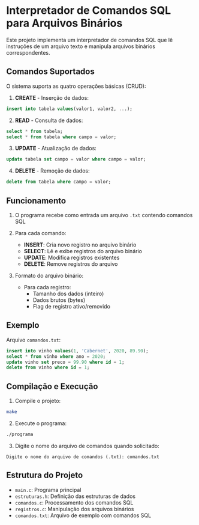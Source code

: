 # Interpretador de Comandos SQL para Arquivos Binários

Este projeto implementa um interpretador de comandos SQL que lê instruções de um arquivo texto e manipula arquivos binários correspondentes.

## Comandos Suportados

O sistema suporta as quatro operações básicas (CRUD):

1. **CREATE** - Inserção de dados:
```sql
insert into tabela values(valor1, valor2, ...);
```

2. **READ** - Consulta de dados:
```sql
select * from tabela;
select * from tabela where campo = valor;
```

3. **UPDATE** - Atualização de dados:
```sql
update tabela set campo = valor where campo = valor;
```

4. **DELETE** - Remoção de dados:
```sql
delete from tabela where campo = valor;
```

## Funcionamento

1. O programa recebe como entrada um arquivo `.txt` contendo comandos SQL
2. Para cada comando:
   - **INSERT**: Cria novo registro no arquivo binário
   - **SELECT**: Lê e exibe registros do arquivo binário
   - **UPDATE**: Modifica registros existentes
   - **DELETE**: Remove registros do arquivo

3. Formato do arquivo binário:
   - Para cada registro:
     * Tamanho dos dados (inteiro)
     * Dados brutos (bytes)
     * Flag de registro ativo/removido

## Exemplo

Arquivo `comandos.txt`:
```sql
insert into vinho values(1, 'Cabernet', 2020, 89.90);
select * from vinho where ano = 2020;
update vinho set preco = 99.90 where id = 1;
delete from vinho where id = 1;
```

## Compilação e Execução

1. Compile o projeto:
```bash
make
```

2. Execute o programa:
```bash
./programa
```

3. Digite o nome do arquivo de comandos quando solicitado:
```
Digite o nome do arquivo de comandos (.txt): comandos.txt
```

## Estrutura do Projeto

- `main.c`: Programa principal
- `estruturas.h`: Definição das estruturas de dados
- `comandos.c`: Processamento dos comandos SQL
- `registros.c`: Manipulação dos arquivos binários
- `comandos.txt`: Arquivo de exemplo com comandos SQL
